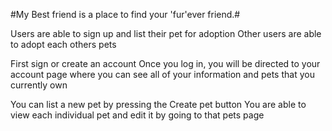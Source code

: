 #My Best friend is a place to find your 'fur'ever friend.#

Users are able to sign up and list their pet for adoption
Other users are able to adopt each others pets

First sign or create an account
Once you log in, you will be directed to your account page where you can see all of your information and pets that you currently own

You can list a new pet by pressing the Create pet button
You are able to view each individual pet and edit it by going to that pets page

